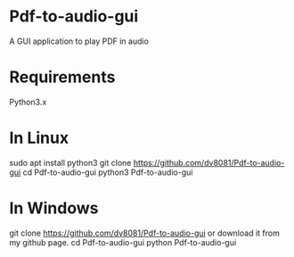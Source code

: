 # Pdf-to-audio-gui
A GUI application to play PDF in audio

# Requirements
Python3.x

# In Linux
sudo apt install python3
git clone https://github.com/dv8081/Pdf-to-audio-gui
cd Pdf-to-audio-gui
python3 Pdf-to-audio-gui

# In Windows
git clone https://github.com/dv8081/Pdf-to-audio-gui or download it from my github page.
cd Pdf-to-audio-gui
python Pdf-to-audio-gui


